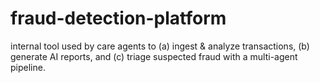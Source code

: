# fraud-detection-platform
internal tool used by care agents to (a) ingest &amp; analyze transactions, (b) generate AI reports, and (c) triage suspected fraud with a multi-agent pipeline.
